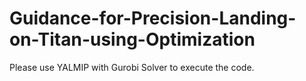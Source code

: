 # Guidance-for-Precision-Landing-on-Titan-using-Optimization
Please use YALMIP with Gurobi Solver to execute the code.
